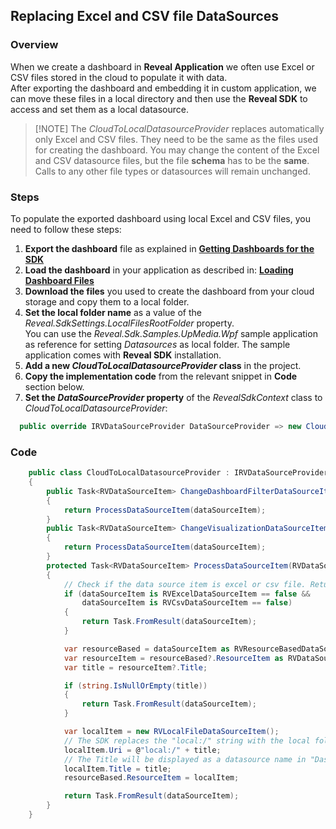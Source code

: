 ## Replacing Excel and CSV file DataSources 

### Overview

When we create a dashboard in **Reveal Application** we often use Excel or CSV files stored in the cloud to populate it with data.   
After exporting the dashboard and embedding it in custom application, we can move these files in a local directory and then use the **Reveal SDK** to access and set them as a local datasource. 

  > [!NOTE] The *CloudToLocalDatasourceProvider* replaces automatically only Excel and CSV files. They need to be the same as the files used for creating the dashboard. You may change the content of the Excel and CSV datasource files, but the file **schema** has to be the **same**. Calls to any other file types or datasources will remain unchanged.

### Steps
To populate the exported dashboard using local Excel and CSV files, you need to follow these steps:
1. **Export the dashboard** file as explained in [**Getting Dashboards for the SDK**](~/en/developer/general/get-dashboards.md) 
2. **Load the dashboard** in your application as described in: 
[**Loading Dashboard Files**](~/en/developer/desktop-sdk/using-the-desktop-sdk/loading-dashboards.md) 
3. **Download the files** you used to create the dashboard from your cloud storage and copy them to a local folder.   
4. **Set the local folder name** as a value of the *Reveal.SdkSettings.LocalFilesRootFolder* property.   
You can use the *Reveal.Sdk.Samples.UpMedia.Wpf* sample application as reference for setting *Datasources* as local folder. The sample application comes with **Reveal SDK** installation.  
5. **Add a new *CloudToLocalDatasourceProvider* class** in the project.  
6. **Copy the implementation code** from the relevant snippet in **Code** section below.
7. **Set the *DataSourceProvider* property** of the *RevealSdkContext* class to *CloudToLocalDatasourceProvider*:  

``` csharp
  public override IRVDataSourceProvider DataSourceProvider => new CloudToLocalDatasourceProvider();        
```

### Code
``` csharp
    public class CloudToLocalDatasourceProvider : IRVDataSourceProvider
    {
        public Task<RVDataSourceItem> ChangeDashboardFilterDataSourceItemAsync(RVDashboardFilter filter, RVDataSourceItem dataSourceItem)
        {
            return ProcessDataSourceItem(dataSourceItem);
        }
        public Task<RVDataSourceItem> ChangeVisualizationDataSourceItemAsync(RVVisualization visualization, RVDataSourceItem dataSourceItem)
        {
            return ProcessDataSourceItem(dataSourceItem);
        }
        protected Task<RVDataSourceItem> ProcessDataSourceItem(RVDataSourceItem dataSourceItem)
        {
            // Check if the data source item is excel or csv file. Return the original data source item unchanged if it is not.
            if (dataSourceItem is RVExcelDataSourceItem == false &&
                dataSourceItem is RVCsvDataSourceItem == false)
            {
                return Task.FromResult(dataSourceItem);
            }

            var resourceBased = dataSourceItem as RVResourceBasedDataSourceItem;
            var resourceItem = resourceBased?.ResourceItem as RVDataSourceItem;
            var title = resourceItem?.Title;

            if (string.IsNullOrEmpty(title))
            {
                return Task.FromResult(dataSourceItem);
            }

            var localItem = new RVLocalFileDataSourceItem();
            // The SDK replaces the "local:/" string with the local folder name you set as Reveal.SdkSettings.LocalFilesRootFolder
            localItem.Uri = @"local:/" + title;
            // The Title will be displayed as a datasource name in "Dashboard Edit" mode. 
            localItem.Title = title;
            resourceBased.ResourceItem = localItem;

            return Task.FromResult(dataSourceItem);
        }
    }
```

